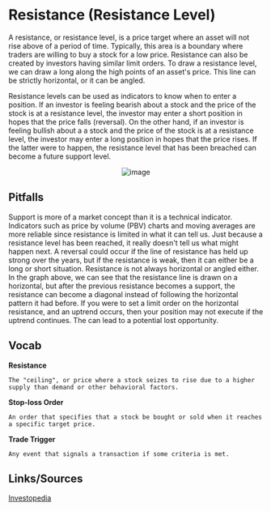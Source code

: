 # Resistance (Resistance Level)

A resistance, or resistance level, is a price target where an asset will not rise above of a period of time. Typically, this area is a boundary
where traders are willing to buy a stock for a low price. Resistance can also be created by investors having similar limit orders. To draw a
resistance level, we can draw a long along the high points of an asset's price. This line can be strictly horizontal, or it can be angled.

Resistance levels can be used as indicators to know when to enter a position. If an investor is feeling bearish about a stock and the price
of the stock is at a resistance level, the investor may enter a short position in hopes that the price falls (reversal). On the other hand, if an
investor is feeling bullish about a a stock and the price of the stock is at a resistance level, the investor may enter a long position in
hopes that the price rises. If the latter were to happen, the resistance level that has been breached can become a future support level.

<div align = "center"><img src = "https://priceaction.com/wp-content/uploads/2015/08/SR1.png" alt = image></div>

## Pitfalls

Support is more of a market concept than it is a technical indicator. Indicators such as price by volume (PBV) charts and moving averages
are more reliable since resistance is limited in what it can tell us. Just because a resistance level has been reached, it really doesn't tell us
what might happen next. A reversal could occur if the line of resistance has held up strong over the years, but if the resistance is weak,
then it can either be a long or short situation. Resistance is not always horizontal or angled either. In the graph above, we can see that
the resistance line is drawn on a horizontal, but after the previous resistance becomes a support, the resistance can become a diagonal
instead of following the horizontal pattern it had before. If you were to set a limit order on the horizontal resistance, and an uptrend
occurs, then your position may not execute if the uptrend continues. The can lead to a potential lost opportunity.

## Vocab

<b>Resistance</b>
```
The "ceiling", or price where a stock seizes to rise due to a higher supply than demand or other behavioral factors.
```

<b>Stop-loss Order</b>
```
An order that specifies that a stock be bought or sold when it reaches a specific target price.
```

<b>Trade Trigger</b>
```
Any event that signals a transaction if some criteria is met.
```

## Links/Sources
[Investopedia](https://www.investopedia.com/terms/r/resistance.asp)
